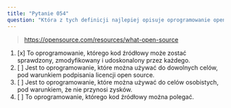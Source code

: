 ```yaml
---
title: "Pytanie 054"
question: "Która z tych definicji najlepiej opisuje oprogramowanie open source?"
---
```



> https://opensource.com/resources/what-open-source
1. [x] To oprogramowanie, którego kod źródłowy może zostać sprawdzony, zmodyfikowany i udoskonalony przez każdego.
1. [ ] Jest to oprogramowanie, które można używać do dowolnych celów, pod warunkiem podpisania licencji open source.
1. [ ] Jest to oprogramowanie, które można używać do celów osobistych, pod warunkiem, że nie przynosi zysków.
1. [ ] To oprogramowanie, którego kod źródłowy można polegać.
